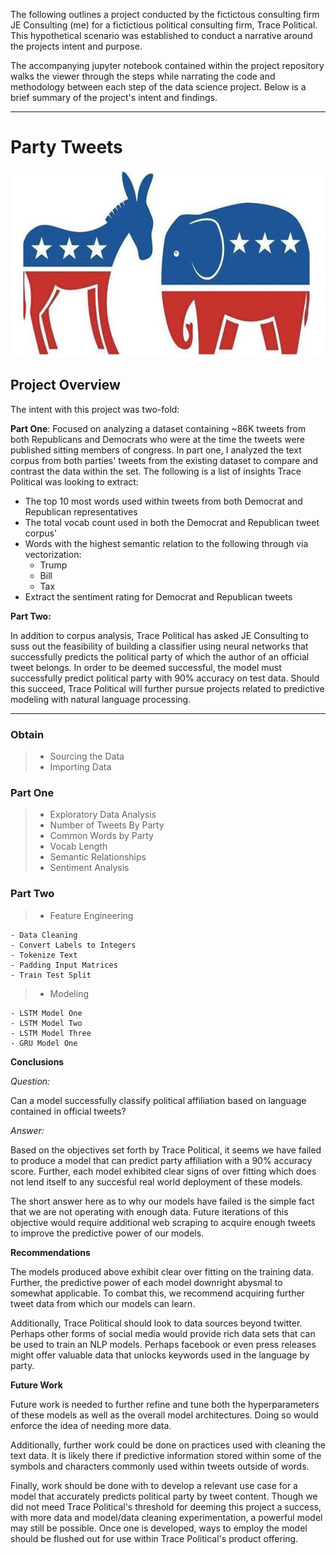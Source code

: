 The following outlines a project conducted by the fictictous consulting firm JE Consulting (me) for a fictictious political consulting firm, Trace Political. This hypothetical scenario was established to conduct a narrative around the projects intent and purpose. 

The accompanying jupyter notebook contained within the project repository walks the viewer through the steps while narrating the code and methodology between each step of the data science project. Below is a brief summary of the project's intent and findings.

***

# Party Tweets

<p align="center">
     <img src="images/Political_mascots.png" width="750" height="300">
</p>

## Project Overview

The intent with this project was two-fold: 

**Part One**: Focused on analyzing a dataset containing ~86K tweets from both Republicans and Democrats who were at the time the tweets were published sitting members of congress. In part one, I analyzed the text corpus from both parties' tweets from the existing dataset to compare and contrast the data within the set. The following is a list of insights Trace Political was looking to extract: 

- The top 10 most words used within tweets from both Democrat and Republican representatives
- The total vocab count used in both the Democrat and Republican tweet corpus'
- Words with the highest semantic relation to the following through via vectorization: 
    - Trump
    - Bill
    - Tax
- Extract the sentiment rating for Democrat and Republican tweets

**Part Two:**

In addition to corpus analysis, Trace Political has asked JE Consulting to suss out the feasibility of building a classifier using neural networks that successfully predicts the political party of which the author of an official tweet belongs. In order to be deemed successful, the model must successfully predict political party with 90% accuracy on test data. Should this succeed, Trace Political will further pursue projects related to predictive modeling with natural language processing.

***

### Obtain 
> - Sourcing the Data
> - Importing Data

### Part One

> - Exploratory Data Analysis 
> - Number of Tweets By Party
> - Common Words by Party
> - Vocab Length
> - Semantic Relationships
> - Sentiment Analysis

### Part Two

> - Feature Engineering

    - Data Cleaning
    - Convert Labels to Integers
    - Tokenize Text
    - Padding Input Matrices
    - Train Test Split

> - Modeling

    - LSTM Model One
    - LSTM Model Two
    - LSTM Model Three
    - GRU Model One
    
**Conclusions**

*Question:* 

Can a model successfully classify political affiliation based on language contained in official tweets?

*Answer:* 

Based on the objectives set forth by Trace Political, it seems we have failed to produce a model that can predict party affiliation with a 90% accuracy score. Further, each model exhibited clear signs of over fitting which does not lend itself to any succesful real world deployment of these models.

The short answer here as to why our models have failed is the simple fact that we are not operating with enough data. Future iterations of this objective would require additional web scraping to acquire enough tweets to improve the predictive power of our models. 

**Recommendations**

The models produced above exhibit clear over fitting on the training data. Further, the predictive power of each model downright abysmal to somewhat applicable. To combat this, we recommend acquiring further tweet data from which our models can learn. 

Additionally, Trace Political should look to data sources beyond twitter. Perhaps other forms of social media would provide rich data sets that can be used to train an NLP models. Perhaps facebook or even press releases might offer valuable data that unlocks keywords used in the language by party. 

**Future Work**

Future work is needed to further refine and tune both the hyperparameters of these models as well as the overall model architectures. Doing so would enforce the idea of needing more data. 

Additionally, further work could be done on practices used with cleaning the text data. It is likely there if predictive information stored within some of the symbols and characters commonly used within tweets outside of words. 

Finally, work should be done with to develop a relevant use case for a model that accurately predicts political party by tweet content. Though we did not meed Trace Political's threshold for deeming this project a success, with more data and model/data cleaning experimentation, a powerful model may still be possible. Once one is developed, ways to employ the model should be flushed out for use within Trace Political's product offering.
